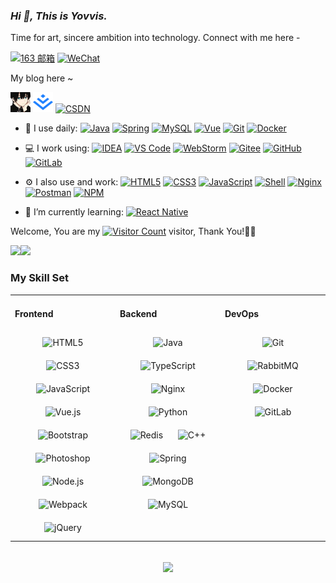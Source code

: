 <link rel="stylesheet" type="text/css" href="./conmmon.css">

### _Hi 👋, This is Yovvis._

Time for art, sincere ambition into technology. Connect with me here -

[![163 邮箱](https://img.shields.io/badge/-163%20Mail-FC1F1F?style=plastic&link=mailto:find_meettyj@163.com)](mailto:find_meettyj@163.com)
[![WeChat](https://img.shields.io/badge/WeChat-07C160?logo=wechat&logoColor=white)](https://raw.githubusercontent.com/yovvis/nav/main/static/qrcode-yovvis.png)

My blog here ~

[![Yovvis's Blog](https://raw.githubusercontent.com/yovvis/nav/main/pic/icon32/p.png)](https://blog.yovvis.top)
[![掘金](https://raw.githubusercontent.com/yovvis/nav/main/pic/icon32/juejin.png)](https://juejin.cn/user/776699375262679)
[![CSDN](https://raw.githubusercontent.com/yovvis/nav/main/pic/icon32/csdn.png)](https://blog.csdn.net/losthief?spm=1010.2135.3001.5343)



- 🚀 I use daily:
  [![Java](https://img.shields.io/badge/Java-ED8B00?logo=openjdk&logoColor=white)]()
  [![Spring](https://img.shields.io/badge/Spring-6DB33F?logo=spring&logoColor=white)]()
  [![MySQL](https://img.shields.io/badge/MySQL-00000F?logo=mysql&logoColor=white)]()
  [![Vue](https://img.shields.io/badge/Vue.js-35495E?logo=vue.js&logoColor=4FC08D)]()
  [![Git](https://img.shields.io/badge/-Git-000000?logo=git&logoColor=FF7043)]()
  [![Docker](https://img.shields.io/badge/docker-20232A?logo=docker&logoColor=61DAFB)]()

- 💻 I work using:
  [![IDEA](https://img.shields.io/badge/IntelliJ_IDEA-000000.svg?style=plastic&logo=intellij-idea&logoColor=white)]()
  [![VS Code](https://img.shields.io/badge/-VS%20Code-007ACC?style=plastic&logo=visual-studio-code)]()
  [![WebStorm](https://img.shields.io/badge/WebStorm-000000?style=plastic&logo=WebStorm&logoColor=white)]()
  [![Gitee](https://img.shields.io/badge/-Gitee-A80025?logo=gitee&logoColor=F16061)]()
  [![GitHub](https://img.shields.io/badge/-GitHub-181717?style=plastic&logo=github)]()
  [![GitLab](https://img.shields.io/badge/-GitLab-FCA121?style=plastic&logo=gitlab)]()

- ⚙️ I also use and work:
  [![HTML5](https://img.shields.io/badge/-HTML5-E34F26?style=plastic&logo=html5&logoColor=white)]()
  [![CSS3](https://img.shields.io/badge/-CSS3-1572B6?style=plastic&logo=css3)]()
  [![JavaScript](https://img.shields.io/badge/JavaScript-000000?style=plastic&logo=JavaScript&logoColor=FFCA28)]()
  [![Shell](https://img.shields.io/badge/-Shell-4EC422?logo=Shell&logoColor=FF7043)]()
  [![Nginx](https://img.shields.io/badge/-Nginx-F6C915?logo=nginx&logoColor=029137)]()
  [![Postman](https://img.shields.io/badge/-Postman-7A1FA2?logo=postman&logoColor=FC8019)]()
  [![NPM](https://img.shields.io/badge/-NPM-2875E3?logo=npm&logoColor=029137)]()

- 🌱 I’m currently learning:
  [![React Native](https://img.shields.io/badge/React-20232A?style=plastic&logo=react&logoColor=61DAFB)]()


Welcome, You are my [![Visitor Count](https://profile-counter.glitch.me/yovvis/count.svg)]() visitor, Thank You!🎉🎉

<!-- [![Top Langs](https://github-readme-stats.vercel.app/api/top-langs/?username=yovvis&theme=flag-india)](https://github.com/yovvis/github-readme-stats) -->

[<span><img src="https://github-readme-stats.vercel.app/api/top-langs/?username=yovvis&layout=compact" height=145/></span><span><img src="https://github-readme-stats.vercel.app/api?username=yovvis&count_private=true&show_icons=true" height=145/></span>]()

<!--
<table border="0">
<tr>
<td valign="top">
<img src="https://github-readme-stats.vercel.app/api/top-langs/?username=all-smile&layout=compact" alt="Top Langs" height="160" />
</td>
<td valign="top">
<img src="https://github-readme-stats.vercel.app/api?username=all-smile&show_icons=true" alt="all-smile's GitHub stats" height="160" />
</td>
</tr>
</table>
-->

<!--
![Top Langs](https://github-readme-stats.vercel.app/api/top-langs/?username=all-smile&layout=compact)
![all-smile's GitHub stats](https://github-readme-stats.vercel.app/api?username=all-smile&show_icons=true)
-->

### My Skill Set
<table><tr><td valign="top" width="33%">



#### Frontend
<div align="center">
<img style="margin: 10px" src="https://profilinator.rishav.dev/skills-assets/html5-original-wordmark.svg" alt="HTML5" height="50" />
<img style="margin: 10px" src="https://profilinator.rishav.dev/skills-assets/css3-original-wordmark.svg" alt="CSS3" height="50" />
<img style="margin: 10px" src="https://profilinator.rishav.dev/skills-assets/javascript-original.svg" alt="JavaScript" height="50" />
<img style="margin: 10px" src="https://profilinator.rishav.dev/skills-assets/vuejs-original-wordmark.svg" alt="Vue.js" height="50" />
<img style="margin: 10px" src="https://profilinator.rishav.dev/skills-assets/bootstrap-plain.svg" alt="Bootstrap" height="50" />
<img style="margin: 10px" src="https://profilinator.rishav.dev/skills-assets/photoshop-plain.svg" alt="Photoshop" height="50" />
<img style="margin: 10px" src="https://profilinator.rishav.dev/skills-assets/nodejs-original-wordmark.svg" alt="Node.js" height="50" />
<img style="margin: 10px" src="https://profilinator.rishav.dev/skills-assets/webpack-original.svg" alt="Webpack" height="50" />
<img style="margin: 10px" src="https://profilinator.rishav.dev/skills-assets/jquery.png" alt="jQuery" height="50" />
</div>

</td>
<td valign="top" width="33%">

#### Backend
<div align="center">
<img style="margin: 10px" src="https://profilinator.rishav.dev/skills-assets/java-original-wordmark.svg" alt="Java" height="50" />
<img style="margin: 10px" src="https://profilinator.rishav.dev/skills-assets/typescript-original.svg" alt="TypeScript" height="50" />
<img style="margin: 10px" src="https://profilinator.rishav.dev/skills-assets/nginx-original.svg" alt="Nginx" height="50" />
<img style="margin: 10px" src="https://profilinator.rishav.dev/skills-assets/python-original.svg" alt="Python" height="50" />
<img style="margin: 10px" src="https://profilinator.rishav.dev/skills-assets/redis-original-wordmark.svg" alt="Redis" height="50" />
<img style="margin: 10px" src="https://profilinator.rishav.dev/skills-assets/cplusplus-original.svg" alt="C++" height="50" />
<img style="margin: 10px" src="https://profilinator.rishav.dev/skills-assets/springio-icon.svg" alt="Spring" height="50" />
<img style="margin: 10px" src="https://profilinator.rishav.dev/skills-assets/mongodb-original-wordmark.svg" alt="MongoDB" height="50" />
<img style="margin: 10px" src="https://profilinator.rishav.dev/skills-assets/mysql-original-wordmark.svg" alt="MySQL" height="50" />
</div>

</td>
<td valign="top" width="33%">

#### DevOps
<div align="center">
<img style="margin: 10px" src="https://profilinator.rishav.dev/skills-assets/git-scm-icon.svg" alt="Git" height="50" /></a>  
<img style="margin: 10px" src="https://profilinator.rishav.dev/skills-assets/rabbitmq-icon.svg" alt="RabbitMQ" height="50" />
<img style="margin: 10px" src="https://profilinator.rishav.dev/skills-assets/docker-original-wordmark.svg" alt="Docker" height="50" /> 
<img style="margin: 10px" src="https://profilinator.rishav.dev/skills-assets/gitlab.svg" alt="GitLab" height="50" />
</div>
</td>
</tr>
</table>

<br/>
<div align="center">
  <a href="https://raw.githubusercontent.com/yovvis/nav/main/static/buymeacoffeell.jpg" target="_blank" style="display: inline-block;">
    <img
        src="https://img.shields.io/badge/Donate-Buy%20Me%20A%20Coffee-orange.svg?style=flat-square"
        align="center"
    />
  </a>
</div>

